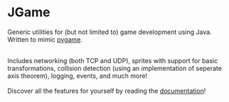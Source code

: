 
<h1>JGame</h1>

<p>
Generic utilities for (but not limited to) game development using Java.
Written to mimic <a href="https://pygame.org">pygame</a>.
</p>
<p>
<br/>
Includes networking (both TCP and UDP)<span id="secret">,</span> sprites with support for basic
transformations,
collision detection (using an implementation of seperate axis theorem), logging, events,
and much more!
<br/><br/>
Discover all the features for yourself by reading the <a href="https://rotartsi82.github.io/JGame/apidocs/index.html">documentation</a>!
</p>
